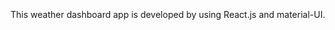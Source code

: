 
<br/>
<br/>

<br />
This weather dashboard app is developed by using React.js and material-UI.

<br/>

